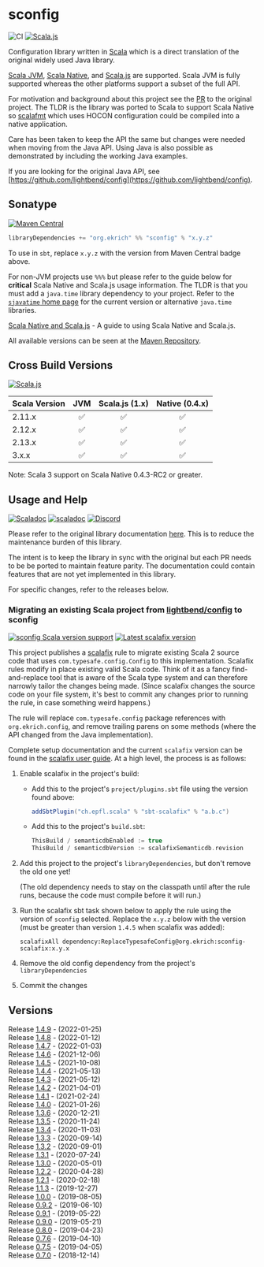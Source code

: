 # sconfig
![CI](https://github.com/ekrich/sconfig/workflows/CI/badge.svg)
[![Scala.js](https://www.scala-js.org/assets/badges/scalajs-1.0.0.svg)](https://www.scala-js.org)

Configuration library written in [Scala](https://www.scala-lang.org/) which is a direct translation 
of the original widely used Java library.

[Scala JVM](https://www.scala-lang.org/), [Scala Native](https://scala-native.readthedocs.io/), and [Scala.js](https://www.scala-js.org/)
are supported. Scala JVM is fully supported whereas the other platforms support a subset of the full API.

For motivation and background about this project see the [PR](https://github.com/lightbend/config/pull/600) 
to the original project. The TLDR is the library was ported to Scala to support Scala Native so
[scalafmt](https://scalameta.org/scalafmt/) which uses HOCON configuration could be compiled into
a native application.

Care has been taken to keep the API the same but changes were needed when moving from the Java API.
Using Java is also possible as demonstrated by including the working Java examples.

If you are looking for the original Java API, see
[https://github.com/lightbend/config](https://github.com/lightbend/config).


## Sonatype
[![Maven Central](https://img.shields.io/maven-central/v/org.ekrich/sconfig_2.13.svg)](https://maven-badges.herokuapp.com/maven-central/org.ekrich/sconfig_2.13)

```scala
libraryDependencies += "org.ekrich" %% "sconfig" % "x.y.z"
```

To use in `sbt`, replace `x.y.z` with the version from Maven Central badge above.

For non-JVM projects use `%%%` but please refer to the guide below for **critical** Scala Native and Scala.js usage information. The TLDR is that you must add a `java.time` library dependency to your project. Refer to the [`sjavatime` home page](https://github.com/ekrich/sjavatime) for the current version or alternative `java.time` libraries.

[Scala Native and Scala.js](docs/SCALA-NATIVE.md) - A guide to using Scala Native and Scala.js.

All available versions can be seen at the [Maven Repository](https://mvnrepository.com/artifact/org.ekrich/sconfig).

## Cross Build Versions
[![Scala.js](https://www.scala-js.org/assets/badges/scalajs-1.0.0.svg)](https://www.scala-js.org)

| Scala Version          | JVM | Scala.js (1.x)        | Native (0.4.x) |
| ---------------------- | :-: | :-------------------: | :------------: |
| 2.11.x                 | ✅  |          ✅           |       ✅       |
| 2.12.x                 | ✅  |          ✅           |       ✅       |
| 2.13.x                 | ✅  |          ✅           |       ✅       |
| 3.x.x                  | ✅  |          ✅           |       ✅       |

Note: Scala 3 support on Scala Native 0.4.3-RC2 or greater.

## Usage and Help
[![Scaladoc](https://www.javadoc.io/badge/org.ekrich/sconfig_2.13.svg?label=scaladoc)](https://www.javadoc.io/doc/org.ekrich/sconfig_2.13)
[![scaladoc](https://javadoc.io/badge/org.ekrich/sconfig_3.svg?label=scaladoc3)](https://javadoc.io/doc/org.ekrich/sconfig_3)
[![Discord](https://img.shields.io/discord/633356833498595365.svg?label=&logo=discord&logoColor=ffffff&color=404244&labelColor=6A7EC2)](https://discord.gg/XSj6hQs)


Please refer to the original library documentation [here](https://github.com/lightbend/config).
This is to reduce the maintenance burden of this library.

The intent is to keep the library in sync with the original but each PR needs to be be ported
to maintain feature parity. The documentation could contain features that are not yet implemented
in this library.

For specific changes, refer to the releases below.

### Migrating an existing Scala project from [lightbend/config](https://github.com/lightbend/config) to sconfig

[![sconfig Scala version support](https://index.scala-lang.org/ekrich/sconfig/sconfig/latest.svg)](https://index.scala-lang.org/ekrich/sconfig/sconfig)
[![Latest scalafix version](https://index.scala-lang.org/scalacenter/scalafix/scalafix-core/latest.svg)](https://index.scala-lang.org/scalacenter/scalafix/scalafix-core)

This project publishes a [scalafix](https://scalacenter.github.io/scalafix/) rule to migrate 
existing Scala 2 source code that uses `com.typesafe.config.Config` to this implementation.
Scalafix rules modify in place existing valid Scala code. Think of it as a fancy find-and-replace
tool that is aware of the Scala type system and can therefore narrowly tailor the changes 
being made. (Since scalafix changes the source code on your file system, it's best to commit 
any changes prior to running the rule, in case something weird happens.)

The rule will replace `com.typesafe.config` package references with `org.ekrich.config`,
and remove trailing parens on some methods (where the API changed from the Java implementation).

Complete setup documentation and the current `scalafix` version can be found in the
[scalafix user guide](https://scalacenter.github.io/scalafix/docs/users/installation.html).
At a high level, the process is as follows:

1. Enable scalafix in the project's build:

    * Add this to the project's `project/plugins.sbt` file using the version found above:

        ```scala
        addSbtPlugin("ch.epfl.scala" % "sbt-scalafix" % "a.b.c")
        ```
    
    * Add this to the project's `build.sbt`:
    
        ```scala
        ThisBuild / semanticdbEnabled := true
        ThisBuild / semanticdbVersion := scalafixSemanticdb.revision
        ```
   
2. Add this project to the project's `libraryDependencies`, but don't remove the old one yet!
   
   (The old dependency needs to stay on the classpath until after the rule runs, because the 
   code must compile before it will run.)

3. Run the scalafix sbt task shown below to apply the rule using the version of `sconfig`
   selected. Replace the `x.y.z` below with the version (must be greater than version `1.4.5`
   when scalafix was added):

    ```
    scalafixAll dependency:ReplaceTypesafeConfig@org.ekrich:sconfig-scalafix:x.y.x
    ```
   
4. Remove the old config dependency from the project's `libraryDependencies`
5. Commit the changes

## Versions

Release [1.4.9](https://github.com/ekrich/sconfig/releases/tag/v1.4.9) - (2022-01-25)<br/>
Release [1.4.8](https://github.com/ekrich/sconfig/releases/tag/v1.4.8) - (2022-01-12)<br/>
Release [1.4.7](https://github.com/ekrich/sconfig/releases/tag/v1.4.7) - (2022-01-03)<br/>
Release [1.4.6](https://github.com/ekrich/sconfig/releases/tag/v1.4.6) - (2021-12-06)<br/>
Release [1.4.5](https://github.com/ekrich/sconfig/releases/tag/v1.4.5) - (2021-10-08)<br/>
Release [1.4.4](https://github.com/ekrich/sconfig/releases/tag/v1.4.4) - (2021-05-13)<br/>
Release [1.4.3](https://github.com/ekrich/sconfig/releases/tag/v1.4.3) - (2021-05-12)<br/>
Release [1.4.2](https://github.com/ekrich/sconfig/releases/tag/v1.4.2) - (2021-04-01)<br/>
Release [1.4.1](https://github.com/ekrich/sconfig/releases/tag/v1.4.1) - (2021-02-24)<br/>
Release [1.4.0](https://github.com/ekrich/sconfig/releases/tag/v1.4.0) - (2021-01-26)<br/>
Release [1.3.6](https://github.com/ekrich/sconfig/releases/tag/v1.3.6) - (2020-12-21)<br/>
Release [1.3.5](https://github.com/ekrich/sconfig/releases/tag/v1.3.5) - (2020-11-24)<br/>
Release [1.3.4](https://github.com/ekrich/sconfig/releases/tag/v1.3.4) - (2020-11-03)<br/>
Release [1.3.3](https://github.com/ekrich/sconfig/releases/tag/v1.3.3) - (2020-09-14)<br/>
Release [1.3.2](https://github.com/ekrich/sconfig/releases/tag/v1.3.2) - (2020-09-01)<br/>
Release [1.3.1](https://github.com/ekrich/sconfig/releases/tag/v1.3.1) - (2020-07-24)<br/>
Release [1.3.0](https://github.com/ekrich/sconfig/releases/tag/v1.3.0) - (2020-05-01)<br/>
Release [1.2.2](https://github.com/ekrich/sconfig/releases/tag/v1.2.2) - (2020-04-28)<br/>
Release [1.2.1](https://github.com/ekrich/sconfig/releases/tag/v1.2.1) - (2020-02-18)<br/>
Release [1.1.3](https://github.com/ekrich/sconfig/releases/tag/v1.1.3) - (2019-12-27)<br/>
Release [1.0.0](https://github.com/ekrich/sconfig/releases/tag/v1.0.0) - (2019-08-05)<br/>
Release [0.9.2](https://github.com/ekrich/sconfig/releases/tag/v0.9.2) - (2019-06-10)<br/>
Release [0.9.1](https://github.com/ekrich/sconfig/releases/tag/v0.9.1) - (2019-05-22)<br/>
Release [0.9.0](https://github.com/ekrich/sconfig/releases/tag/v0.9.0) - (2019-05-21)<br/>
Release [0.8.0](https://github.com/ekrich/sconfig/releases/tag/v0.8.0) - (2019-04-23)<br/>
Release [0.7.6](https://github.com/ekrich/sconfig/releases/tag/v0.7.6) - (2019-04-10)<br/>
Release [0.7.5](https://github.com/ekrich/sconfig/releases/tag/v0.7.5) - (2019-04-05)<br/>
Release [0.7.0](https://github.com/ekrich/sconfig/releases/tag/v0.7.0) - (2018-12-14)
